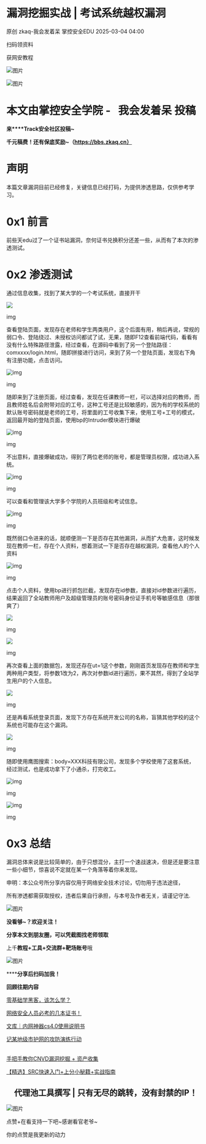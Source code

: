 #  漏洞挖掘实战 | 考试系统越权漏洞   
原创 zkaq-我会发着呆  掌控安全EDU   2025-03-04 04:00  
  
扫码领资料  
  
获网安教程  
  
![图片](https://mmbiz.qpic.cn/sz_mmbiz_png/BwqHlJ29vcrpvQG1VKMy1AQ1oVvUSeZYhLRYCeiaa3KSFkibg5xRjLlkwfIe7loMVfGuINInDQTVa4BibicW0iaTsKw/640?wx_fmt=other&from=appmsg&wxfrom=5&wx_lazy=1&wx_co=1&tp=webp "")  
  
  
![图片](https://mmbiz.qpic.cn/mmbiz_png/b96CibCt70iaaJcib7FH02wTKvoHALAMw4fchVnBLMw4kTQ7B9oUy0RGfiacu34QEZgDpfia0sVmWrHcDZCV1Na5wDQ/640?wx_fmt=other&wxfrom=5&wx_lazy=1&wx_co=1&tp=webp "")  
  
  
# 本文由掌控安全学院 -   我会发着呆 投稿  
  
**来****Track安全社区投稿~**  
  
**千元稿费！还有保底奖励~（https://bbs.zkaq.cn）**  
# 声明  
  
本篇文章漏洞目前已经修复，关键信息已经打码，为提供渗透思路，仅供参考学习。  
# 0x1 前言  
  
前些天edu过了一个证书站漏洞，奈何证书兑换积分还差一些，从而有了本次的渗透测试。  
# 0x2 渗透测试  
  
通过信息收集，找到了某大学的一个考试系统，直接开干  
  
![](https://mmbiz.qpic.cn/sz_mmbiz_png/BwqHlJ29vcrDvwfYpUeo6mym3GykwrQYdNfnCx8Lmw0nsBbOyVw8W77WdEnJatgsZibrJxrbKld7fWOTovRWcpA/640?wx_fmt=png&from=appmsg "")  
  
img  
  
查看登陆页面，发现存在老师和学生两类用户，这个后面有用，稍后再说，常规的弱口令、登陆绕过、未授权访问都试了试，无果，随即F12查看前端代码，看看有没有什么特殊路径泄露，经过查看，在源码中看到了另一个登陆路径：comxxxx/login.html，随即拼接进行访问，来到了另一个登陆页面，发现右下角有注册功能，点击访问。  
  
![img](https://mmbiz.qpic.cn/sz_mmbiz_png/BwqHlJ29vcrDvwfYpUeo6mym3GykwrQYEcJuAeKZcpN5lK37mHPdg8eico2tKGgSK0DLTlWzachfYaTciblziaTjw/640?wx_fmt=png&from=appmsg "null")  
  
img  
  
随即来到了注册页面，经过查看，发现在任课教师一栏，可以选择对应的教师，而且教师姓名后会附带对应的工号，这种工号还是比较敏感的，因为有的学校系统的默认账号密码就是老师的工号，将里面的工号收集下来，使用工号+工号的模式，返回最开始的登陆页面，使用bp的Intruder模块进行爆破  
  
![img](https://mmbiz.qpic.cn/sz_mmbiz_png/BwqHlJ29vcrDvwfYpUeo6mym3GykwrQYjLEnb3ICkV7QjTt67kZEVWfMHkSubibx9AiaRD5Se9damT9lcktUT0qw/640?wx_fmt=png&from=appmsg "null")  
  
img  
  
不出意料，直接爆破成功，得到了两位老师的账号，都是管理员权限，成功进入系统。  
  
![img](https://mmbiz.qpic.cn/sz_mmbiz_png/BwqHlJ29vcrDvwfYpUeo6mym3GykwrQY0H7SKWWwuGo8c113MUFCk3hwIWnfbKMkaXrwREFKm2YSasGODTogzg/640?wx_fmt=png&from=appmsg "null")  
  
img  
  
可以查看和管理该大学多个学院的人员班级和考试信息。  
  
![img](https://mmbiz.qpic.cn/sz_mmbiz_png/BwqHlJ29vcrDvwfYpUeo6mym3GykwrQYuprSYy4U5mnhyy2th9S2xGF1yswJZB4pLOuASagMzLmIyIxxnEcQJw/640?wx_fmt=png&from=appmsg "null")  
  
img  
  
既然弱口令进来的话，就顺便测一下是否存在其他漏洞，从而扩大危害，这时候发现在教师一栏，存在个人资料，想着测试一下是否存在越权漏洞，查看他人的个人资料  
  
![img](https://mmbiz.qpic.cn/sz_mmbiz_png/BwqHlJ29vcrDvwfYpUeo6mym3GykwrQYdhusgR2F4IGmIcoAkS45UB2ahicBJCvsT5TMNlXubUcicYhGCA8O9FQA/640?wx_fmt=png&from=appmsg "null")  
  
img  
  
点击个人资料，使用bp进行抓包拦截，发现存在id参数，直接对id参数进行遍历，结果返回了全站教师用户及超级管理员的账号密码身份证手机号等敏感信息（那很爽了）  
  
![](https://mmbiz.qpic.cn/sz_mmbiz_png/BwqHlJ29vcrDvwfYpUeo6mym3GykwrQYCYMJEpmpiaOgRBqkXUAoVyIzlxWwmqMreicibLwbQJGuuoKhK0NmQ9XiaQ/640?wx_fmt=png&from=appmsg "")  
  
img  
  
![](https://mmbiz.qpic.cn/sz_mmbiz_png/BwqHlJ29vcrDvwfYpUeo6mym3GykwrQYt7IOhwibRo0icz2FicrwWWhXibia1M37X0fiaSnqznbuHAFJARGBj68jt8sg/640?wx_fmt=png&from=appmsg "")  
  
img  
  
再次查看上面的数据包，发现还存在ut=1这个参数，刚刚首页发现存在教师和学生两种用户类型，将参数1改为2，再次对参数id进行遍历，果不其然，得到了全站学生用户的个人信息。  
  
![](https://mmbiz.qpic.cn/sz_mmbiz_png/BwqHlJ29vcrDvwfYpUeo6mym3GykwrQYnUgQyPwpLiaicehL8SBxWIGBgkL9Hic5dfoxEhWp5Zd8DEicwLjq9ic5HLw/640?wx_fmt=png&from=appmsg "")  
  
img  
  
还是再看系统登录页面，发现下方存在系统开发公司的名称，盲猜其他学校的这个系统也可能存在这个漏洞。  
  
![](https://mmbiz.qpic.cn/sz_mmbiz_png/BwqHlJ29vcrDvwfYpUeo6mym3GykwrQY4icl3nOxqzWuSpiaia9OllEEuCTUOBSa7hFs3ibcyNZ9ibk1OfaiaWep9fSA/640?wx_fmt=png&from=appmsg "")  
  
img  
  
随即使用鹰图搜索：body=XXX科技有限公司，发现多个学校使用了这套系统，经过测试，也是成功拿下了小通杀，打完收工。  
  
![img](https://mmbiz.qpic.cn/sz_mmbiz_png/BwqHlJ29vcrDvwfYpUeo6mym3GykwrQYeosN7sWr2yJXnJTKMZmQmia0jgngrlQkrPqHlCb389LvakXiaMsEHzZQ/640?wx_fmt=png&from=appmsg "null")  
  
img  
  
![img](https://mmbiz.qpic.cn/sz_mmbiz_png/BwqHlJ29vcrDvwfYpUeo6mym3GykwrQYL5Un7VnYnGVp5vG0eIbpR4HDbymaTLVHzeiciaEEpGIDTh3N120iaZzsw/640?wx_fmt=png&from=appmsg "null")  
  
img  
# 0x3 总结  
  
漏洞总体来说是比较简单的，由于只想混分，主打一个速战速决，但是还是要注意一些小细节，惊喜说不定就在某一个角落等着你来发现。  
  
申明：本公众号所分享内容仅用于网络安全技术讨论，切勿用于违法途径，  
  
所有渗透都需获取授权，违者后果自行承担，与本号及作者无关，请谨记守法.  
  
![图片](https://mmbiz.qpic.cn/mmbiz_gif/BwqHlJ29vcqJvF3Qicdr3GR5xnNYic4wHWaCD3pqD9SSJ3YMhuahjm3anU6mlEJaepA8qOwm3C4GVIETQZT6uHGQ/640?wx_fmt=gif&wxfrom=5&wx_lazy=1&tp=webp "")  
  
**没看够~？欢迎关注！**  
  
  
  
**分享本文到朋友圈，可以凭截图找老师领取**  
  
上千**教程+工具+交流群+靶场账号**哦  
  
![图片](https://mmbiz.qpic.cn/sz_mmbiz_png/BwqHlJ29vcrpvQG1VKMy1AQ1oVvUSeZYhLRYCeiaa3KSFkibg5xRjLlkwfIe7loMVfGuINInDQTVa4BibicW0iaTsKw/640?wx_fmt=other&from=appmsg&wxfrom=5&wx_lazy=1&wx_co=1&tp=webp "")  
  
******分享后扫码加我！**  
  
  
**回顾往期内容**  
  
[零基础学黑客，该怎么学？](http://mp.weixin.qq.com/s?__biz=MzUyODkwNDIyMg==&mid=2247487576&idx=1&sn=3852f2221f6d1a492b94939f5f398034&chksm=fa686929cd1fe03fcb6d14a5a9d86c2ed750b3617bd55ad73134bd6d1397cc3ccf4a1b822bd4&scene=21#wechat_redirect)  
  
  
[网络安全人员必考的几本证书！](http://mp.weixin.qq.com/s?__biz=MzUyODkwNDIyMg==&mid=2247520349&idx=1&sn=41b1bcd357e4178ba478e164ae531626&chksm=fa6be92ccd1c603af2d9100348600db5ed5a2284e82fd2b370e00b1138731b3cac5f83a3a542&scene=21#wechat_redirect)  
  
  
[文库｜内网神器cs4.0使用说明书](http://mp.weixin.qq.com/s?__biz=MzUyODkwNDIyMg==&mid=2247519540&idx=1&sn=e8246a12895a32b4fc2909a0874faac2&chksm=fa6bf445cd1c7d53a207200289fe15a8518cd1eb0cc18535222ea01ac51c3e22706f63f20251&scene=21#wechat_redirect)  
  
  
[记某地级市护网的攻防演练行动](https://mp.weixin.qq.com/s?__biz=MzUyODkwNDIyMg==&mid=2247543747&idx=1&sn=c7745ecb8b33401ae317c295bed41cc8&token=74838194&lang=zh_CN&scene=21#wechat_redirect)  
  
  
[](https://mp.weixin.qq.com/s?__biz=MzUyODkwNDIyMg==&mid=2247542576&idx=1&sn=d9f419d7a632390d52591ec0a5f4ba01&scene=21#wechat_redirect)  
[手把手教你CNVD漏洞挖掘 + 资产收集](https://mp.weixin.qq.com/s?__biz=MzUyODkwNDIyMg==&mid=2247542576&idx=1&sn=d9f419d7a632390d52591ec0a5f4ba01&token=74838194&lang=zh_CN&scene=21#wechat_redirect)  
  
  
[【精选】SRC快速入门+上分小秘籍+实战指南](http://mp.weixin.qq.com/s?__biz=MzUyODkwNDIyMg==&mid=2247512593&idx=1&sn=24c8e51745added4f81aa1e337fc8a1a&chksm=fa6bcb60cd1c4276d9d21ebaa7cb4c0c8c562e54fe8742c87e62343c00a1283c9eb3ea1c67dc&scene=21#wechat_redirect)  
  
##     代理池工具撰写 | 只有无尽的跳转，没有封禁的IP！  
  
![图片](https://mmbiz.qpic.cn/mmbiz_gif/BwqHlJ29vcqJvF3Qicdr3GR5xnNYic4wHWaCD3pqD9SSJ3YMhuahjm3anU6mlEJaepA8qOwm3C4GVIETQZT6uHGQ/640?wx_fmt=gif&wxfrom=5&wx_lazy=1&tp=webp "")  
  
点赞+在看支持一下吧~感谢看官老爷~   
  
你的点赞是我更新的动力  
  
  
